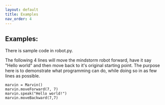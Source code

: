 ```yaml
---
layout: default
title: Examples
nav_order: 4
---
```


## Examples:
There is sample code in robot.py. 

The following 4 lines will move the mindstorm robot forward, have it say 
"Hello world" and then move back to it's original starting point. 
The purpose here is to demonstrate what programming can do, while doing so 
in as few lines as possible. 

```
marvin = Marvin()
marvin.moveForward(7, 7)
marvin.speak("Hello world!")
marvin.moveBackward(7,7)
```